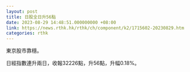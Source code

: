 ```yaml
---
layout: post
title: 日股全日升56點
date: 2023-08-29 14:48:51.000000000 +08:00
link: https://news.rthk.hk/rthk/ch/component/k2/1715602-20230829.htm
categories: rthk
---
```


東京股市靠穩。

日經指數連升兩日，收報32226點，升56點，升幅0.18%。
